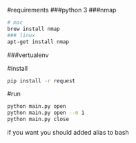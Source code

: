 
#requirements
###python 3
###nmap

```bash
# mac
brew install nmap
### linux
apt-get install nmap
```
###vertualenv

#install
```bash
pip install -r request
```

#run
```bash
python main.py open 
python main.py open --n 1 
python main.py close
```

if you want you should added  alias to bash 